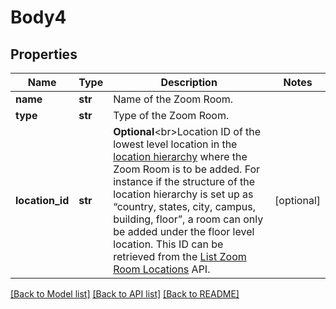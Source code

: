 # Body4

## Properties
Name | Type | Description | Notes
------------ | ------------- | ------------- | -------------
**name** | **str** | Name of the Zoom Room. | 
**type** | **str** | Type of the Zoom Room.  | 
**location_id** | **str** | **Optional**&lt;br&gt;Location ID of the lowest level location in the [location hierarchy](https://support.zoom.us/hc/en-us/articles/115000342983-Zoom-Rooms-Location-Hierarchy) where the Zoom Room is to be added. For instance if the structure of the location hierarchy is set up as “country, states, city, campus, building, floor”, a room can only be added under the floor level location.   This ID can be retrieved from the [List Zoom Room Locations](https://marketplace.zoom.us/docs/api-reference/zoom-api/rooms-location/listzrlocations) API. | [optional] 

[[Back to Model list]](../README.md#documentation-for-models) [[Back to API list]](../README.md#documentation-for-api-endpoints) [[Back to README]](../README.md)

